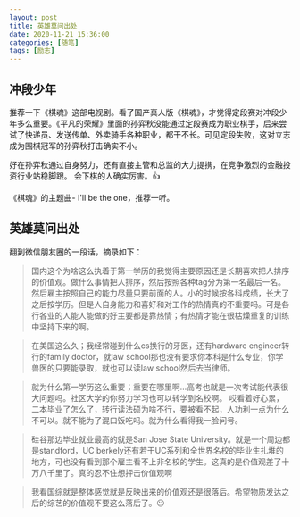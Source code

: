 ```yaml
---
layout: post
title: 英雄莫问出处
date: 2020-11-21 15:36:00
categories: [随笔]
tags: [励志]
---
```


## 冲段少年

推荐一下《棋魂》这部电视剧。看了国产真人版《棋魂》，才觉得定段赛对冲段少年多么重要。《平凡的荣耀》里面的孙弈秋没能通过定段赛成为职业棋手，后来尝试了快递员、发送传单、外卖骑手各种职业，都干不长。可见定段失败，这对立志成为围棋冠军的孙弈秋打击确实不小。 

好在孙弈秋通过自身努力，还有直接主管和总监的大力提携，在竞争激烈的金融投资行业站稳脚跟。 会下棋的人确实厉害。👍  

《棋魂》的主题曲-  I'll be the one，推荐一听。  

## 英雄莫问出处

翻到微信朋友圈的一段话，摘录如下：

> 国内这个为啥这么执着于第一学历的我觉得主要原因还是长期喜欢把人排序的价值观。做什么事情把人排序，然后按照各种tag分为第一名最后一名。然后雇主按照自己的能力尽量只要前面的人。小的时候按各科成绩，长大了之后按学历。但是人自身能力和喜好和对工作的热情真的不重要吗。可是各行各业的人能人能做的好主要都是靠热情；有热情才能在很枯燥重复的训练中坚持下来的啊。

> 在美国这么久；我经常碰到什么cs换行的牙医，还有hardware engineer转行的family doctor，就law school那也没有要求你本科是什么专业，你学兽医的只要能录取，就也可以读law school然后去当律师。

> 就为什么第一学历这么重要；重要在哪里啊…高考也就是一次考试能代表很大问题吗。社区大学的你努力学习也可以转学到名校啊。
> 哎看着好心累，二本毕业了怎么了，转行读法硕为啥不行，要被看不起，人功利一点为什么不可以。就不能为了混口饭吃吗。就为什么看得我一脸问号。


> 硅谷那边毕业就业最高的就是San Jose State University。就是一个周边都是standford，UC berkely还有若干UC系列和全世界名校的毕业生扎堆的地方，可也没有看到那个雇主看不上非名校的学生。这真的是价值观差了十万八千里了。真的忍不住想抨击价值观啊

> 我看国综就是整体感觉就是反映出来的价值观还是很落后。希望物质发达之后的综艺的价值观不要这么落后了。😐
